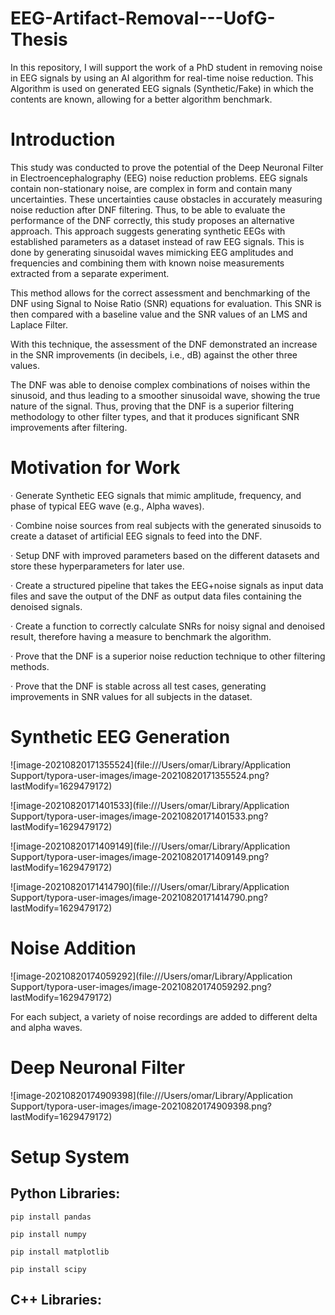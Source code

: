 # EEG-Artifact-Removal---UofG-Thesis
In this repository, I will support the work of a PhD student in removing noise in EEG signals by using an AI algorithm for real-time noise reduction. This Algorithm is used on generated EEG signals (Synthetic/Fake) in which the contents are known, allowing for a better algorithm benchmark.

# Introduction

This study was conducted to prove the potential of the Deep Neuronal Filter in Electroencephalography (EEG) noise reduction problems. EEG signals contain non-stationary noise, are complex in form and contain many uncertainties. These uncertainties cause obstacles in accurately measuring noise reduction after DNF filtering. Thus, to be able to evaluate the performance of the DNF correctly, this study proposes an alternative approach. This approach suggests generating synthetic EEGs with established parameters as a dataset instead of raw EEG signals. This is done by generating sinusoidal waves mimicking EEG amplitudes and frequencies and combining them with known noise measurements extracted from a separate experiment.

 

This method allows for the correct assessment and benchmarking of the DNF using Signal to Noise Ratio (SNR) equations for evaluation. This SNR is then compared with a baseline value and the SNR values of an LMS and Laplace Filter.

With this technique, the assessment of the DNF demonstrated an increase in the SNR improvements (in decibels, i.e., dB) against the other three values.

The DNF was able to denoise complex combinations of noises within the sinusoid, and thus leading to a smoother sinusoidal wave, showing the true nature of the signal. Thus, proving that the DNF is a superior filtering methodology to other filter types, and that it produces significant SNR improvements after filtering.

 

# Motivation for Work

·   Generate Synthetic EEG signals that mimic amplitude, frequency, and phase of typical EEG wave (e.g., Alpha waves).

·   Combine noise sources from real subjects with the generated sinusoids to create a dataset of artificial EEG signals to feed into the DNF.

·   Setup DNF with improved parameters based on the different datasets and store these hyperparameters for later use.

·   Create a structured pipeline that takes the EEG+noise signals as input data files and save the output of the DNF as output data files containing the denoised signals.

·   Create a function to correctly calculate SNRs for noisy signal and denoised result, therefore having a measure to benchmark the algorithm.

·   Prove that the DNF is a superior noise reduction technique to other filtering methods.

·   Prove that the DNF is stable across all test cases, generating improvements in SNR values for all subjects in the dataset.



# Synthetic EEG Generation

![image-20210820171355524](file:///Users/omar/Library/Application Support/typora-user-images/image-20210820171355524.png?lastModify=1629479172)

![image-20210820171401533](file:///Users/omar/Library/Application Support/typora-user-images/image-20210820171401533.png?lastModify=1629479172)

![image-20210820171409149](file:///Users/omar/Library/Application Support/typora-user-images/image-20210820171409149.png?lastModify=1629479172)

![image-20210820171414790](file:///Users/omar/Library/Application Support/typora-user-images/image-20210820171414790.png?lastModify=1629479172)

# Noise Addition

![image-20210820174059292](file:///Users/omar/Library/Application Support/typora-user-images/image-20210820174059292.png?lastModify=1629479172)

For each subject, a variety of noise recordings are added to different delta and alpha waves.

# Deep Neuronal Filter

![image-20210820174909398](file:///Users/omar/Library/Application Support/typora-user-images/image-20210820174909398.png?lastModify=1629479172)

# Setup System

## Python Libraries:

`pip install pandas`

`pip install numpy`

`pip install matplotlib`

`pip install scipy`

## C++ Libraries:


